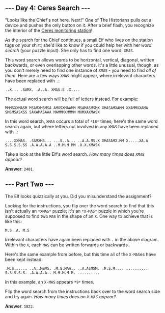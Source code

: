 ## --- Day 4: Ceres Search ---

"Looks like the Chief's not here. Next!" One of The Historians pulls out a
device and pushes the only button on it. After a brief flash, you recognize the
interior of the [Ceres monitoring station][1]!

As the search for the Chief continues, a small Elf who lives on the station tugs
on your shirt; she'd like to know if you could help her with her *word search*
(your puzzle input). She only has to find one word: `XMAS`.

This word search allows words to be horizontal, vertical, diagonal, written
backwards, or even overlapping other words. It's a little unusual, though, as
you don't merely need to find one instance of `XMAS` - you need to find *all of
them*. Here are a few ways `XMAS` might appear, where irrelevant characters have
been replaced with `.`:


`..X...
.SAMX.
.A..A.
XMAS.S
.X....
`

The actual word search will be full of letters instead. For example:

`MMMSXXMASM
MSAMXMSMSA
AMXSXMAAMM
MSAMASMSMX
XMASAMXAMM
XXAMMXXAMA
SMSMSASXSS
SAXAMASAAA
MAMMMXMMMM
MXMXAXMASX
`

In this word search, `XMAS` occurs a total of `*18*` times; here's the same word
search again, but where letters not involved in any `XMAS` have been replaced
with `.`:

`....XXMAS.
.SAMXMS...
...S..A...
..A.A.MS.X
XMASAMX.MM
X.....XA.A
S.S.S.S.SS
.A.A.A.A.A
..M.M.M.MM
.X.X.XMASX
`

Take a look at the little Elf's word search. *How many times does `XMAS`
appear?*

[1]: /2019/day/10

**Answer**: `2401`.

## --- Part Two ---

The Elf looks quizzically at you. Did you misunderstand the assignment?

Looking for the instructions, you flip over the word search to find that this
isn't actually an `*XMAS*` puzzle; it's an `*X-MAS*` puzzle in which you're
supposed to find two `MAS` in the shape of an `X`. One way to achieve that is
like this:

`M.S
.A.
M.S
`

Irrelevant characters have again been replaced with `.` in the above diagram.
Within the `X`, each `MAS` can be written forwards or backwards.

Here's the same example from before, but this time all of the `X-MAS`es have
been kept instead:

`.M.S......
..A..MSMS.
.M.S.MAA..
..A.ASMSM.
.M.S.M....
..........
S.S.S.S.S.
.A.A.A.A..
M.M.M.M.M.
..........
`

In this example, an `X-MAS` appears `*9*` times.

Flip the word search from the instructions back over to the word search side and
try again. *How many times does an `X-MAS` appear?*

**Answer**: `1822`.
